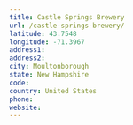 ```yaml
---
title: Castle Springs Brewery
url: /castle-springs-brewery/
latitude: 43.7548
longitude: -71.3967
address1: 
address2: 
city: Moultonborough
state: New Hampshire
code: 
country: United States
phone: 
website: 
---
```


